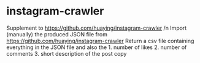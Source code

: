 # instagram-crawler
Supplement to https://github.com/huaying/instagram-crawler /n
Import (manually) the produced JSON file from https://github.com/huaying/instagram-crawler
Return a csv file containing everything in the JSON file and also the 1. number of likes 2. number of comments 3. short description of the post copy
